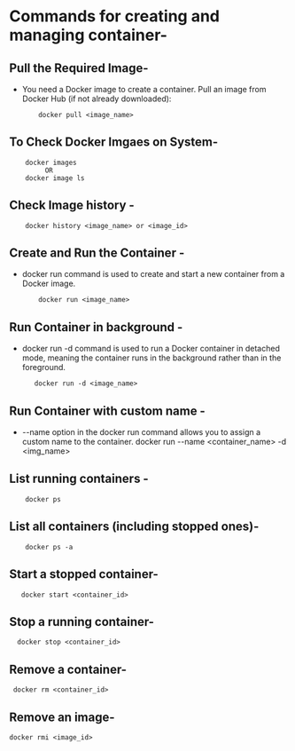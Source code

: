# Commands for creating and managing container-

## Pull the Required Image-
- You need a Docker image to create a container. Pull an image from Docker Hub (if not already downloaded):

          docker pull <image_name>
  
## To Check Docker Imgaes on System-

        docker images 
             OR
        docker image ls
        
## Check Image history -    

        docker history <image_name> or <image_id>
        

## Create and Run the Container -
- docker run command is used to create and start a new container from a Docker image.

          docker run <image_name>

## Run Container in background -
- docker run -d command is used to run a Docker container in detached mode, meaning the container runs in the background rather than in the foreground.

         docker run -d <image_name>

## Run Container with custom name -
- --name option in the docker run command allows you to assign a custom name to the container.
       docker run --name <container_name> -d <img_name>
     

## List running containers -
        docker ps

## List all containers (including stopped ones)- 

        docker ps -a
        
## Start a stopped container- 

       docker start <container_id>

## Stop a running container-

      docker stop <container_id>

## Remove a container-

     docker rm <container_id>

## Remove an image-

    docker rmi <image_id>

